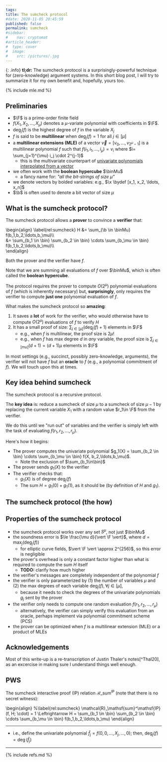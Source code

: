 ```yaml
---
tags:
title: The sumcheck protocol
#date: 2020-11-05 20:45:59
published: false
permalink: sumcheck
#sidebar:
#    nav: cryptomat
#article_header:
#  type: cover
#  image:
#    src: /pictures/.jpg
---
```


{: .info}
**tl;dr:** The sumcheck protocol is a surprisingly-powerful technique for (zero-knowledge) argument systems.
In this short blog post, I will try to summarize it for my own benefit and, hopefully, yours too.

<!--more-->

<!-- Here you can define LaTeX macros -->
<div style="display: none;">$
\def\b{\boldsymbol{b}}
\def\bin{\{0,1\}}
\def\binMu{\{0,1\}^\mu}
$</div> <!-- $ -->

{% include mle.md %}

## Preliminaries

 - $\F$ is a prime-order finite field
 - $f(X_1,X_2,\ldots,X_\mu)$ denotes a $\mu$-variate polynomial with coefficients in $\F$.
 - $\deg_j(f)$ is the highest degree of $f$ in the variable $X_j$
 - $f$ is said to be **multilinear** when $\deg_j(f) = 1$ for all $j\in[\mu]$
 - a **multilinear extensions (MLE)** of a vector $\vec{v} = [v_0,\ldots,v_{2^\mu -1}]$ is a multilinear polynomial $f$ such that $f(i_1,i_1,\dots,i_\mu) = v_i$ where $i= \sum_{j=1}^{\mu} i_j \cdot 2^{j-1}$
    + this is the multivariate counterpart of [univariate polynomials interpolated from a vector](/2022/07/28/lagrange-interpolation.html)
 - we often work with the **boolean hypercube** $\binMu$
    + a fancy name for: _"all the bit-strings of size $\mu$"_
 - we denote vectors by bolded variables: e.g., $\x \bydef [x_1, x_2, \ldots, x_n]$
 - $\b$ is often used to denote a bit vector of size $\mu$ 

## What is the sumcheck protocol?

The sumcheck protocol allows a **prover** to convince a **verifier** that:

\begin{align}
\label{rel:sumcheck}
H &= \sum_{\b \in \binMu} f(b_1,b_2,\ldots,b_\mu)\\\\\
  &= \sum_{b_1 \in \bin} \sum_{b_2 \in \bin} \cdots \sum_{b_\mu \in \bin} f(b_1,b_2,\ldots,b_\mu)\\\\\
\end{align}

Both the prover and the verifier have $f$.

Note that we are summing all evaluations of $f$ over $\binMu$, which is often called the **boolean hypercube**.

The protocol requires the prover to compute $O(2^\mu)$ polynomial evaluations of $f$ (which is inherently necessary) but, **surprisingly**, only requires the verifier to compute **just one** polynomial evaluation of $f$.

What makes the sumcheck protocol so **amazing**:
 1. It saves a **lot** of work for the verifier, who would otherwise have to compute $O(2^\mu)$ evaluations of $f$ to verify $H$
 1. It has a small proof of size: $\sum_{j\in[\mu]} (\deg_j(f) + 1)$ elements in $\F$ 
    + e.g., when $f$ is multilinear, the proof size is $2\mu$!
    - e.g., when $f$ has max degree $d$ in _any_ variable, the proof size is $\sum_{j\in[mu]} (d+1) = (d+1)\mu$ elements in $\F$

In most settings (e.g., succinct, possibly zero-knowledge, arguments), the verifier will not have $f$ but an **oracle** to $f$ (e.g., a polynomial commitment of $f$).
We will touch upon this at times.

## Key idea behind sumcheck

The sumcheck protocol is a recursive protocol.

The **key idea** is: reduce a sumcheck of size $\mu$ to a sumcheck of size $\mu-1$ by replacing the current variable $X_1$ with a random value $r_1\in \F$ from the verifier.

We do this until we "run out" of variables and the verifier is simply left with the task of evaluating $f(r_1, r_2,\ldots,r_\mu)$.

Here's how it begins:

 - The prover computes the univariate polynomial $g_1(X) = \sum_{b_2 \in \bin} \cdots \sum_{b_\mu \in \bin} f(X, b_2,\ldots,b_\mu)$.
    + Note the exclusion of $\sum_{b_1\in\bin}$
 - The prover sends $g_1(X)$ to the verifier
 - The verifier checks that:
   + $g_1(X)$ is of degree $\deg_j(f)$
   + The sum $H = g_1(0) + g_1(1)$, as it should be (by definition of $H$ and $g_1$).


## The sumcheck protocol (the how)



## Properties of the sumcheck protocol

 - the sumcheck protocol works over any set $S^\mu$, not just $\binMu$
 - the soundness error is $\le \frac{\mu d}{\vert \F \vert}$, where $d = \max_j (\deg_j(f))$
    + for elliptic curve fields, $\vert \F \vert \approx 2^{256}$, so this error is negligible
 - the prover's overhead is only a constant factor higher than what is required to compute the sum $H$ itself
    + **TODO:** clarify how much higher
 - the verifier's messages are completely independent of the polynomial $f$
 - the verifier is only parameterized by (1) the number of variables $\mu$ and (2) the max degrees of each variable $\deg_j(f),\forall j\in[\mu]$,
    + because it needs to check the degrees of the univariate polynomials $g_j$ sent by the prover
 - the verifier only needs to compute one random evaluation $f(r_1, r_2, \ldots, r_\mu)$
    + alternatively, the verifier can simply verify this evaluation from an oracle, perhaps implement via polynomial commitment scheme (PCS)
 - the prover can be optimized when $f$ is a multilinear extension (MLE) or a product of MLEs

## Acknowledgements

Most of this write-up is a re-transcription of Justin Thaler's notes[^Thal20], as an excercise in making sure I understand things well enough.

## PWS

The sumcheck interactive proof (IP) relation $\mathcal{R}\_\mathsf{sum}^\mathsf{IP}$ (note that there is no secret witness):

\begin{align}
%\label{rel:sumcheck}
\mathcal{R}\_\mathsf{sum}^\mathsf{IP}(f, H; \cdot) = 1 \Leftrightarrow H = \sum_{b_1 \in \bin} \sum_{b_2 \in \bin} \cdots \sum_{b_\mu \in \bin} f(b_1,b_2,\ldots,b_\mu)
\end{align}

---

 + i.e., define the univariate polynomial $\hat{f}_j = f(0, 0, \ldots, X_j, \ldots, 0)$; then, $\deg_j(f) = \deg(\hat{f}_j)$

---

{% include refs.md %}
